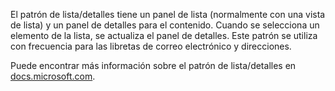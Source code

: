 ﻿El patrón de lista/detalles tiene un panel de lista (normalmente con una vista de lista) y un panel de detalles para el contenido. Cuando se selecciona un elemento de la lista, se actualiza el panel de detalles. Este patrón se utiliza con frecuencia para las libretas de correo electrónico y direcciones.

Puede encontrar más información sobre el patrón de lista/detalles en [docs.microsoft.com](https://docs.microsoft.com/windows/apps/design/controls/list-details).